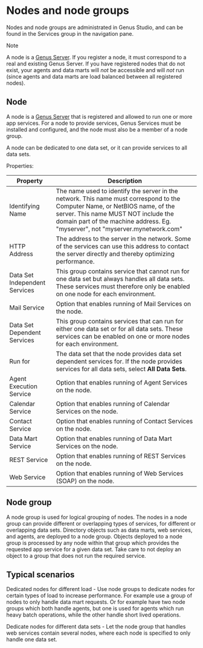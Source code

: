 # Nodes and node groups

Nodes and node groups are administrated in Genus Studio, and can be found in the Services group in the navigation pane.

> [!NOTE]
> A node is a [Genus Server](../../../terminology.md#genus-server). If you register a node, it must correspond to a real and existing Genus Server. If you have registered nodes that do not exist, your agents and data marts will _not_ be accessible and will _not_ run (since agents and data marts are load balanced between all registered nodes).

## Node

A node is a [Genus Server](../../../terminology.md#genus-server) that is registered and allowed to run one or more app services. For a node to provide services, Genus Services must be installed and configured, and the node must also be a member of a node group.

A node can be dedicated to one data set, or it can provide services to all data sets.  

Properties:

| Property                      | Description     |
| ------------------------------|-----------------|
| Identifying Name              | The name used to identify the server in the network. This name must correspond to the Computer Name, or NetBIOS name, of the server. This name MUST NOT include the domain part of the machine address. Eg. "myserver", not "myserver.mynetwork.com" |
| HTTP Address                  | The address to the server in the network. Some of the services can use this address to contact the server directly and thereby optimizing performance.|
| Data Set Independent Services | This group contains service that cannot run for one data set but always handles all data sets. These services must therefore only be enabled on one node for each environment.|
| Mail Service                  | Option that enables running of Mail Services on the node.|
|Data Set Dependent Services    | This group contains services that can run for either one data set or for all data sets. These services can be enabled on one or more nodes for each environment.|
| Run for                       | The data set that the node provides data set dependent services for. If the node provides services for all data sets, select **All Data Sets**.|
| Agent Execution Service       | Option that enables running of Agent Services on the node.|
| Calendar Service              | Option that enables running of Calendar Services on the node.|
| Contact Service               | Option that enables running of Contact Services on the node.|
| Data Mart Service             | Option that enables running of Data Mart Services on the node.|
| REST Service                  | Option that enables running of REST Services on the node.|
| Web Service                   | Option that enables running of Web Services (SOAP) on the node.|

## Node group

A node group is used for logical grouping of nodes. The nodes in a node group can provide different or overlapping types of services, for different or overlapping data sets. Directory objects such as data marts, web services, and agents, are deployed to a node group. Objects deployed to a node group is processed by any node within that group which provides the requested app service for a given data set. Take care to not deploy an object to a group that does not run the required service. 

## Typical scenarios

Dedicated nodes for different load - Use node groups to dedicate nodes for certain types of load to increase performance. For example use a group of nodes to only handle data mart requests. Or for example have two node groups which both handle agents, but one is used for agents which run heavy batch operations, while the other handle short lived operations.

Dedicate nodes for different data sets - Let the node group that handles web services contain several nodes, where each node is specified to only handle one data set.
